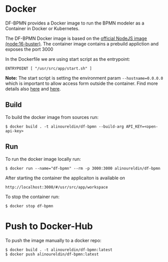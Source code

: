 # Docker

DF-BPMN provides a Docker image to run the BPMN modeler as a Container in Docker or Kubernetes. 

The DF-BPMN Docker image is based on the [official NodeJS image (node:16-buster)](https://hub.docker.com/_/node). The container image contains a prebuild appliction and exposes the port 3000

In the Dockerfile we are using start script as the entrypoint:

    ENTRYPOINT [ "/usr/src/app/start.sh" ]

**Note:** The start script is setting the environment param `--hostname=0.0.0.0` which is important to allow access form outside the container. Find more details also [here](https://dev.to/hagevvashi/don-t-forget-to-give-host-0-0-0-0-to-the-startup-option-of-webpack-dev-server-using-docker-1483) and [here](https://github.com/theia-ide/theia-apps/tree/master/theia-cpp-docker).

## Build

To build the docker image from sources run:

	$ docker build . -t alinoureldin/df-bpmn --build-arg API_KEY=<open-api-key>

## Run

To run the docker image locally run:

	$ docker run --name="df-bpmn" --rm -p 3000:3000 alinoureldin/df-bpmn
      
After starting the container the applicaiton is available on 

	http://localhost:3000/#/usr/src/app/workspace
	      
To stop the container run:

	$ docker stop df-bpmn

# Push to Docker-Hub

To push the image manually to a docker repo:

	$ docker build . -t alinoureldin/df-bpmn:latest
	$ docker push alinoureldin/df-bpmn:latest

